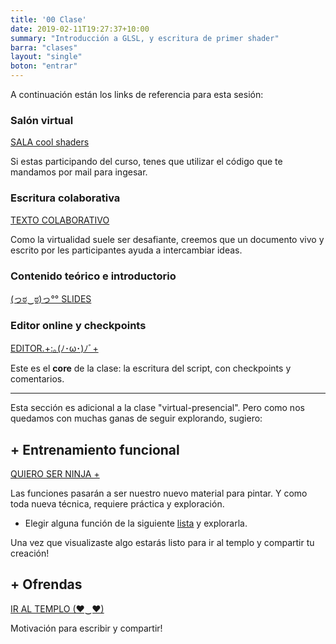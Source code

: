```yaml
---
title: '00 Clase'
date: 2019-02-11T19:27:37+10:00
summary: "Introducción a GLSL, y escritura de primer shader"
barra: "clases"
layout: "single"
boton: "entrar"
---
```

A continuación están los links de referencia para esta sesión:

### Salón virtual
 <span class="button-red"><a target="_blank" href="https://tv.solarpunk.cool/b/sol-8nd-rax-uqe"> SALA cool shaders</a></span>

Si estas participando del curso, tenes que utilizar el código que te mandamos por mail para ingesar.

### Escritura colaborativa
 <span class="button-red disable"><a class="disable_link" target="_blank" target="_blank" href="https://collab.solarpunk.cool/p/cool-shaders">TEXTO COLABORATIVO</a></span>

Como la virtualidad suele ser desafiante, creemos que un documento vivo y escrito por les participantes ayuda a intercambiar ideas.
 
### Contenido teórico e introductorio
 <span class="button-red "><a target="_blank" href="https://docs.google.com/presentation/d/e/2PACX-1vScrlF20uzosIWhJTRGs9IuIpB7QGt0uNiHqXQEEgLdGYoSvl-hNJTBfEyygMIMeG2e86oJ1UuqcmVo/pub?start=false&loop=false&delayms=3000">(っಠ‿ಠ)っ°° SLIDES</a></span>


### Editor online y checkpoints
 <span class="button-red"><a  href="/clases/clase0/editor">EDITOR.+:｡(ﾉ･ω･)ﾉﾞ+</a></span>

Este es el **core** de la clase: la escritura del script, con checkpoints y comentarios.

<hr>

Esta sección es adicional a la clase "virtual-presencial".
Pero como nos quedamos con muchas ganas de seguir explorando, sugiero:

## + Entrenamiento funcional
 <span class="button-red"><a target="_blank" href="/herramientas">QUIERO SER NINJA +</a></span>
 
 Las funciones pasarán a ser nuestro nuevo material para pintar. Y como toda nueva técnica, requiere práctica y exploración.
 
- Elegir alguna función de la siguiente <a target="_blank" href="https://collab.solarpunk.cool/p/funciones-cool">lista</a> y explorarla.
 
 
Una vez que visualizaste algo estarás listo para ir al templo y compartir tu creación!
## + Ofrendas
 <span class="button-red"><a target="_blank" href="/templo">IR AL TEMPLO (♥‿♥)</a></span>

Motivación para escribir y compartir!
